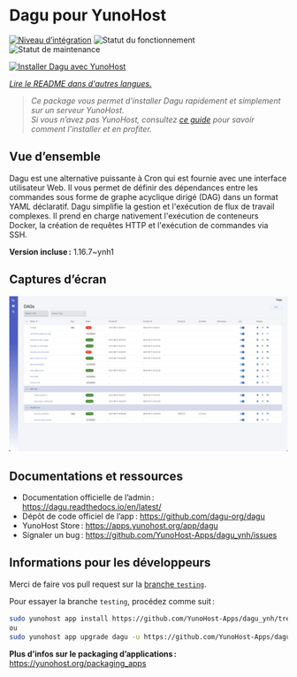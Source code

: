 <!--
Nota bene : ce README est automatiquement généré par <https://github.com/YunoHost/apps/tree/master/tools/readme_generator>
Il NE doit PAS être modifié à la main.
-->

# Dagu pour YunoHost

[![Niveau d’intégration](https://apps.yunohost.org/badge/integration/dagu)](https://ci-apps.yunohost.org/ci/apps/dagu/)
![Statut du fonctionnement](https://apps.yunohost.org/badge/state/dagu)
![Statut de maintenance](https://apps.yunohost.org/badge/maintained/dagu)

[![Installer Dagu avec YunoHost](https://install-app.yunohost.org/install-with-yunohost.svg)](https://install-app.yunohost.org/?app=dagu)

*[Lire le README dans d'autres langues.](./ALL_README.md)*

> *Ce package vous permet d’installer Dagu rapidement et simplement sur un serveur YunoHost.*  
> *Si vous n’avez pas YunoHost, consultez [ce guide](https://yunohost.org/install) pour savoir comment l’installer et en profiter.*

## Vue d’ensemble

Dagu est une alternative puissante à Cron qui est fournie avec une interface utilisateur Web. Il vous permet de définir des dépendances entre les commandes sous forme de graphe acyclique dirigé (DAG) dans un format YAML déclaratif. Dagu simplifie la gestion et l'exécution de flux de travail complexes. Il prend en charge nativement l'exécution de conteneurs Docker, la création de requêtes HTTP et l'exécution de commandes via SSH.


**Version incluse :** 1.16.7~ynh1

## Captures d’écran

![Capture d’écran de Dagu](./doc/screenshots/screenshot.png)

## Documentations et ressources

- Documentation officielle de l’admin : <https://dagu.readthedocs.io/en/latest/>
- Dépôt de code officiel de l’app : <https://github.com/dagu-org/dagu>
- YunoHost Store : <https://apps.yunohost.org/app/dagu>
- Signaler un bug : <https://github.com/YunoHost-Apps/dagu_ynh/issues>

## Informations pour les développeurs

Merci de faire vos pull request sur la [branche `testing`](https://github.com/YunoHost-Apps/dagu_ynh/tree/testing).

Pour essayer la branche `testing`, procédez comme suit :

```bash
sudo yunohost app install https://github.com/YunoHost-Apps/dagu_ynh/tree/testing --debug
ou
sudo yunohost app upgrade dagu -u https://github.com/YunoHost-Apps/dagu_ynh/tree/testing --debug
```

**Plus d’infos sur le packaging d’applications :** <https://yunohost.org/packaging_apps>
